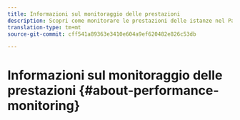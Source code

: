 ```yaml
---
title: Informazioni sul monitoraggio delle prestazioni
description: Scopri come monitorare le prestazioni delle istanze nel Pannello di controllo
translation-type: tm+mt
source-git-commit: cff541a89363e3410e604a9ef620482e826c53db

---
```



# Informazioni sul monitoraggio delle prestazioni {#about-performance-monitoring}


